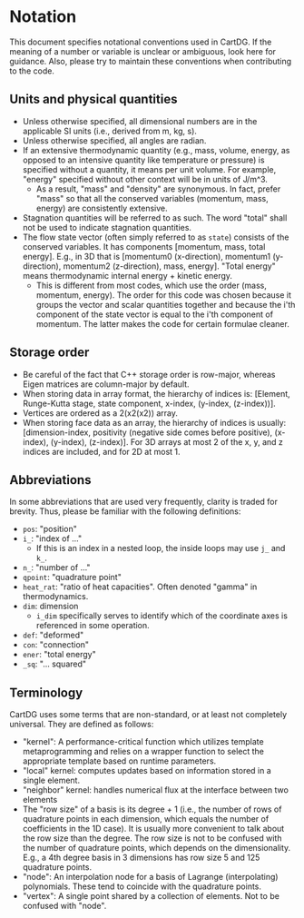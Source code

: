 # Notation
This document specifies notational conventions used in CartDG. If the meaning
of a number or variable is unclear or ambiguous, look here for guidance. Also, please
try to maintain these conventions when contributing to the code.

## Units and physical quantities
* Unless otherwise specified, all dimensional numbers are in the applicable SI units
  (i.e., derived from m, kg, s).
* Unless otherwise specified, all angles are radian.
* If an extensive thermodynamic quantity (e.g., mass, volume, energy, as opposed to an
  intensive quantity like temperature or pressure) is specified without a quantity, it
  means per unit volume. For example, "energy" specified without other context will be
  in units of J/m^3.
  * As a result, "mass" and "density" are synonymous. In fact, prefer "mass" so that
    all the conserved variables (momentum, mass, energy) are consistently extensive.
* Stagnation quantities will be referred to as such. The word "total" shall not be
  used to indicate stagnation quantities.
* The flow state vector (often simply referred to as `state`) consists of the
  conserved variables.
  It has components [momentum, mass, total energy]. E.g., in 3D that is
  [momentum0 (x-direction), momentum1 (y-direction), momentum2 (z-direction), mass, energy].
  "Total energy" means thermodynamic internal energy + kinetic energy.
  * This is different from most codes, which use the order (mass, momentum, energy). The
    order for this code was chosen because it groups the vector and scalar quantities
    together and because the i'th component of the state vector is equal to the i'th
    component of momentum. The latter makes the code for certain formulae cleaner.

## Storage order
* Be careful of the fact that C++ storage order is row-major, whereas Eigen matrices
  are column-major by default.
* When storing data in array format, the hierarchy of indices is:
  [Element, Runge-Kutta stage, state component, x-index, (y-index, (z-index))].
* Vertices are ordered as a 2(x2(x2)) array.
* When storing face data as an array, the hierarchy of indices is usually:
  [dimension-index, positivity (negative side comes before positive), (x-index), (y-index), (z-index)].
  For 3D arrays at most 2 of the x, y, and z indices are included, and for 2D at most 1.

## Abbreviations
In some abbreviations that are used very frequently, clarity is traded for brevity.
Thus, please be familiar with the following definitions:
* `pos`: "position"
* `i_`: "index of ..."
  * If this is an index in a nested loop, the inside loops may use `j_` and `k_`.
* `n_`: "number of ..."
* `qpoint`: "quadrature point"
* `heat_rat`: "ratio of heat capacities". Often denoted "gamma" in thermodynamics.
* `dim`: dimension
  * `i_dim` specifically serves to identify which of the coordinate axes is referenced
    in some operation.
* `def`: "deformed"
* `con`: "connection"
* `ener`: "total energy"
* `_sq`: "... squared"

## Terminology
CartDG uses some terms that are non-standard, or at least not completely universal.
They are defined as follows:
* "kernel": A performance-critical function which utilizes template metaprogramming
  and relies on a wrapper function to select the appropriate template based on runtime
  parameters.
* "local" kernel: computes updates based on information stored in a single element.
* "neighbor" kernel: handles numerical flux at the interface
  between two elements
* The "row size" of a basis is its degree + 1 (i.e., the number of rows of quadrature
  points in each dimension, which equals the number of coefficients in the 1D case).
  It is usually more convenient to talk about the row size than the degree. The row
  size is not to be confused with the number of quadrature points, which depends on
  the dimensionality. E.g., a 4th degree basis in 3 dimensions has row size 5 and 125
  quadrature points.
* "node": An interpolation node for a basis of Lagrange (interpolating) polynomials.
  These tend to coincide with the quadrature points.
* "vertex": A single point shared by a collection of elements. Not to be confused
  with "node".

